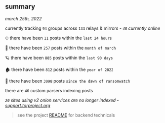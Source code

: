 
## summary
_march 25th, 2022_

currently tracking `94` groups across `133` relays & mirrors - _`48` currently online_

⏲ there have been `11` posts within the `last 24 hours`

🦈 there have been `257` posts within the `month of march`

🪐 there have been `885` posts within the `last 90 days`

🏚 there have been `812` posts within the `year of 2022`

🦕 there have been `3098` posts `since the dawn of ransomwatch`

there are `46` custom parsers indexing posts

_`20` sites using v2 onion services are no longer indexed - [support.torproject.org](https://support.torproject.org/onionservices/v2-deprecation/)_

> see the project [README](https://github.com/thetanz/ransomwatch#ransomwatch--) for backend technicals
